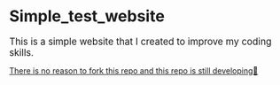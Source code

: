 # Simple_test_website
<big>This is a simple website that I created to improve my coding skills.</big>


<ins>There is no reason to fork this repo and this repo is still developing🥱</ins>
